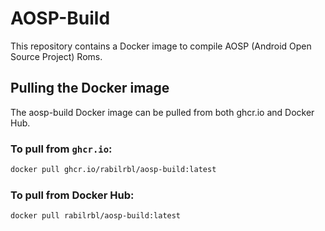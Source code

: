 # AOSP-Build

This repository contains a Docker image to compile AOSP (Android Open Source Project) Roms.


## Pulling the Docker image

The aosp-build Docker image can be pulled from both ghcr.io and Docker Hub.

### To pull from `ghcr.io`:

```sh
docker pull ghcr.io/rabilrbl/aosp-build:latest
```

### To pull from Docker Hub:

```sh
docker pull rabilrbl/aosp-build:latest
```
